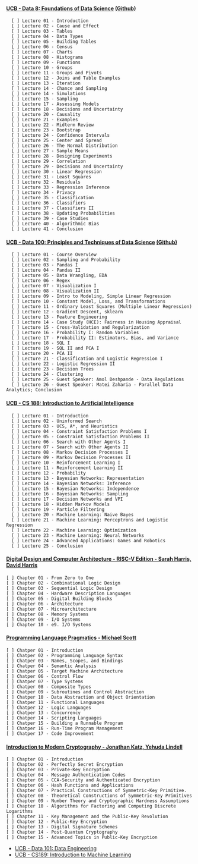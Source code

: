 #### [UCB - Data 8: Foundations of Data Science](http://data8.org/fa21/) [(Github)](https://github.com/orgs/data-8/repositories)

      [ ] Lecture 01 - Introduction                                                                                                           
      [ ] Lecture 02 - Cause and Effect                                                                                                       
      [ ] Lecture 03 - Tables                                                                                                                 
      [ ] Lecture 04 - Data Types                                                                                                             
      [ ] Lecture 05 - Building Tables                                                                                                        
      [ ] Lecture 06 - Census                                                                                                                 
      [ ] Lecture 07 - Charts                                                                                                                 
      [ ] Lecture 08 - Histograms                                                                                                             
      [ ] Lecture 09 - Functions                                                                                                              
      [ ] Lecture 10 - Groups                                                                                                                 
      [ ] Lecture 11 - Groups and Pivots                                                                                                      
      [ ] Lecture 12 - Joins and Table Examples                                                                                               
      [ ] Lecture 13 - Iteration                                                                                                              
      [ ] Lecture 14 - Chance and Sampling                                                                                                    
      [ ] Lecture 14 - Simulations                                                                                                            
      [ ] Lecture 15 - Sampling                                                                                                               
      [ ] Lecture 17 - Assessing Models                                                                                                       
      [ ] Lecture 18 - Decisions and Uncertainty                                                                                              
      [ ] Lecture 20 - Causality                                                                                                              
      [ ] Lecture 21 - Examples                                                                                                               
      [ ] Lecture 22 - Midterm Review                                                                                                         
      [ ] Lecture 23 - Bootstrap                                                                                                              
      [ ] Lecture 24 - Confidence Intervals                                                                                                   
      [ ] Lecture 25 - Center and Spread                                                                                                      
      [ ] Lecture 26 - The Normal Distribution                                                                                                
      [ ] Lecture 27 - Sample Means                                                                                                           
      [ ] Lecture 28 - Designing Experiments                                                                                                  
      [ ] Lecture 29 - Correlation                                                                                                            
      [ ] Lecture 29 - Decisions and Uncertainty                                                                                              
      [ ] Lecture 30 - Linear Regression                                                                                                      
      [ ] Lecture 31 - Least Squares                                                                                                          
      [ ] Lecture 32 - Residuals                                                                                                      
      [ ] Lecture 33 - Regression Inference
      [ ] Lecture 34 - Privacy                                                                                                                
      [ ] Lecture 35 - Classification                                                                                                         
      [ ] Lecture 36 - Classifiers                                                                                                            
      [ ] Lecture 37 - Classifiers II                                                                                                         
      [ ] Lecture 38 - Updating Probabilities                                                                                                 
      [ ] Lecture 39 - Case Studies                                                                                                           
      [ ] Lecture 40 - Algorithmic Bias                                                                                                       
      [ ] Lecture 41 - Conclusion 

#### [UCB - Data 100: Principles and Techniques of Data Science](https://ds100.org/sp22/) [(Github)](https://github.com/orgs/DS-100/repositories)

      [ ] Lecture 01 - Course Overview
      [ ] Lecture 02 - Sampling and Probability 
      [ ] Lecture 03 - Pandas I
      [ ] Lecture 04 - Pandas II
      [ ] Lecture 05 - Data Wrangling, EDA
      [ ] Lecture 06 - Regex    
      [ ] Lecture 07 - Visualization I 
      [ ] Lecture 08 - Visualization II 
      [ ] Lecture 09 - Intro to Modeling, Simple Linear Regression 
      [ ] Lecture 10 - Constant Model, Loss, and Transformations 
      [ ] Lecture 11 - Ordinary Least Squares (Multiple Linear Regression)
      [ ] Lecture 12 - Gradient Descent, sklearn   
      [ ] Lecture 13 - Feature Engineering
      [ ] Lecture 14 - Case Study (HCE): Fairness in Housing Appraisal  
      [ ] Lecture 15 - Cross-Validation and Regularization 
      [ ] Lecture 16 - Probability I: Random Variables
      [ ] Lecture 17 - Probability II: Estimators, Bias, and Variance 
      [ ] Lecture 18 - SQL I  
      [ ] Lecture 19 - SQL II and PCA I
      [ ] Lecture 20 - PCA II    
      [ ] Lecture 21 - Classification and Logistic Regression I 
      [ ] Lecture 22 - Logistic Regression II  
      [ ] Lecture 23 - Decision Trees  
      [ ] Lecture 24 - Clustering  
      [ ] Lecture 25 - Guest Speaker: Amol Deshpande - Data Regulations
      [ ] Lecture 26 - Guest Speaker: Matei Zaharia - Parallel Data Analytics; Conclusion

#### [UCB - CS 188: Introduction to Artificial Intelligence](https://inst.eecs.berkeley.edu/~cs188/fa21/)

      [ ] Lecture 01 - Introduction                                                                                                            
      [ ] Lecture 02 - Uninformed Search                                                                                                       
      [ ] Lecture 03 - UCS, A*, and Heuristics                                                                                                 
      [ ] Lecture 04 - Constraint Satisfaction Problems I                                                                                      
      [ ] Lecture 05 - Constraint Satisfaction Problems II                                                                                     
      [ ] Lecture 06 - Search with Other Agents I                                                                                              
      [ ] Lecture 07 - Search with Other Agents II                                                                                             
      [ ] Lecture 08 - Markov Decision Processes I                                                                                             
      [ ] Lecture 09 - Markov Decision Processes II                                                                                            
      [ ] Lecture 10 - Reinforcement Learning I                                                                                                
      [ ] Lecture 11 - Reinforcement Learning II                                                                                               
      [ ] Lecture 12 - Probability                                                                                                             
      [ ] Lecture 13 - Bayesian Networks: Representation                                                                                       
      [ ] Lecture 14 - Bayesian Networks: Inference                                                                                            
      [ ] Lecture 15 - Bayesian Networks: Independence                                                                                         
      [ ] Lecture 16 - Bayesian Networks: Sampling                                                                                             
      [ ] Lecture 17 - Decision Networks and VPI                                                                                               
      [ ] Lecture 18 - Hidden Markov Models                                                                                                    
      [ ] Lecture 19 - Particle Filtering                                                                                                      
      [ ] Lecture 20 - Machine Learning: Naive Bayes                                                                                           
      [ ] Lecture 21 - Machine Learning: Perceptrons and Logistic Regression                                                                   
      [ ] Lecture 22 - Machine Learning: Optimization                                                                                          
      [ ] Lecture 23 - Machine Learning: Neural Networks                                                                                      
      [ ] Lecture 24 - Advanced Applications: Games and Robotics                                                                              
      [ ] Lecture 25 - Conclusion

#### [Digital Design and Computer Architecture - RISC-V Edition - Sarah Harris, David Harris](https://www.elsevier.com/books/digital-design-and-computer-architecture-risc-v-edition/harris/978-0-12-820064-3)

    [ ] Chapter 01 - From Zero to One
    [ ] Chapter 02 - Combinational Logic Design
    [ ] Chapter 03 - Sequential Logic Design
    [ ] Chapter 04 - Hardware Description Languages
    [ ] Chapter 05 - Digital Building Blocks
    [ ] Chapter 06 - Architecture
    [ ] Chapter 07 - Microarchitecture
    [ ] Chapter 08 - Memory Systems
    [ ] Chapter 09 - I/O Systems
    [ ] Chapter 10 - e9. I/O Systems

#### [Programming Language Pragmatics - Michael Scott](https://www.elsevier.com/books/programming-language-pragmatics/scott/978-0-12-410409-9)

    [ ] Chatper 01 - Introduction
    [ ] Chatper 02 - Programming Language Syntax
    [ ] Chatper 03 - Names, Scopes, and Bindings
    [ ] Chatper 04 - Semantic Analysis
    [ ] Chatper 05 - Target Machine Architecture
    [ ] Chatper 06 - Control Flow
    [ ] Chatper 07 - Type Systems
    [ ] Chatper 08 - Composite Types
    [ ] Chatper 09 - Subroutines and Control Abstraction
    [ ] Chatper 10 - Data Abstraction and Object Orientation
    [ ] Chatper 11 - Functional Languages
    [ ] Chatper 12 - Logic Languages
    [ ] Chatper 13 - Concurrency
    [ ] Chatper 14 - Scripting Languages
    [ ] Chatper 15 - Building a Runnable Program
    [ ] Chatper 16 - Run-Time Program Management
    [ ] Chatper 17 - Code Improvement

#### [Introduction to Modern Cryptography - Jonathan Katz, Yehuda Lindell](https://www.routledge.com/Introduction-to-Modern-Cryptography/Katz-Lindell/p/book/9780815354369)

    [ ] Chapter 01 - Introduction
    [ ] Chapter 02 - Perfectly Secret Encryption
    [ ] Chapter 03 - Private-Key Encryption 
    [ ] Chapter 04 - Message Authentication Codes 
    [ ] Chapter 05 - CCA-Security and Authenticated Encryption 
    [ ] Chapter 06 - Hash Functions and Applications 
    [ ] Chapter 07 - Practical Constructions of Symmetric-Key Primitive. 
    [ ] Chapter 08 - Theoretical Constructions of Symmetric-Key Primitives 
    [ ] Chapter 09 - Number Theory and Cryptographic Hardness Assumptions 
    [ ] Chapter 10 - Algorithms for Factoring and Computing Discrete Logarithms 
    [ ] Chapter 11 - Key Management and the Public-Key Revolution 
    [ ] Chapter 12 - Public-Key Encryption 
    [ ] Chapter 13 - Digital Signature Schemes 
    [ ] Chapter 14 - Post-Quantum Cryptography 
    [ ] Chapter 15 - Advanced Topics in Public-Key Encryption
    
- [UCB - Data 101: Data Engineering](https://data101.org/)
- [UCB - CS189: Introduction to Machine Learning](https://people.eecs.berkeley.edu/~jrs/189/)
